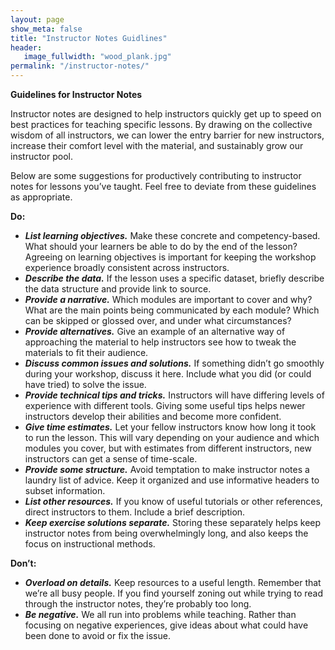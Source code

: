 ```yaml
---
layout: page
show_meta: false
title: "Instructor Notes Guidlines"
header:
   image_fullwidth: "wood_plank.jpg"
permalink: "/instructor-notes/"
---
```


**Guidelines for Instructor Notes**

Instructor notes are designed to help instructors quickly get up to speed on best practices for teaching specific lessons. By drawing on the collective wisdom of all instructors, we can lower the entry barrier for new instructors, increase their comfort level with the material, and sustainably grow our instructor pool.

Below are some suggestions for productively contributing to instructor notes for lessons you’ve taught. Feel free to deviate from these guidelines as appropriate.

**Do:**  
- ***List learning objectives.*** Make these concrete and competency-based. What should your learners be able to do by the end of the lesson? Agreeing on learning objectives is important for keeping the workshop experience broadly consistent across instructors.  
- ***Describe the data.*** If the lesson uses a specific dataset, briefly describe the data structure and provide link to source.  
- ***Provide a narrative.*** Which modules are important to cover and why? What are the main points being communicated by each module? Which can be skipped or glossed over, and under what circumstances?  
- ***Provide alternatives.*** Give an example of an alternative way of approaching the material to help instructors see how to tweak the materials to fit their audience.  
- ***Discuss common issues and solutions.*** If something didn’t go smoothly during your workshop, discuss it here. Include what you did (or could have tried) to solve the issue.  
- ***Provide technical tips and tricks.*** Instructors will have differing levels of experience with different tools. Giving some useful tips helps newer instructors develop their abilities and become more confident.  
- ***Give time estimates.*** Let your fellow instructors know how long it took to run the lesson. This will vary depending on your audience and which modules you cover, but with estimates from different instructors, new instructors can get a sense of time-scale.  
- ***Provide some structure.*** Avoid temptation to make instructor notes a laundry list of advice. Keep it organized and use informative headers to subset information.  
- ***List other resources.*** If you know of useful tutorials or other references, direct instructors to them. Include a brief description.  
- ***Keep exercise solutions separate.*** Storing these separately helps keep instructor notes from being overwhelmingly long, and also keeps the focus on instructional methods.

**Don’t:**  
- ***Overload on details.*** Keep resources to a useful length. Remember that we’re all busy people. If you find yourself zoning out while trying to read through the instructor notes, they’re probably too long.  
- ***Be negative.*** We all run into problems while teaching. Rather than focusing on negative experiences, give ideas about what could have been done to avoid or fix the issue.
